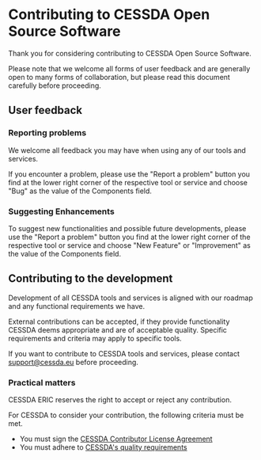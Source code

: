 # Contributing to CESSDA Open Source Software

Thank you for considering contributing to CESSDA Open Source Software.

Please note that we welcome all forms of user feedback and are generally open
to many forms of collaboration,
but please read this document carefully before proceeding.

## User feedback

### Reporting problems

We welcome all feedback you may have when using any of our tools and services.

If you encounter a problem, please use the "Report a problem" button you find
at the lower right corner of the respective tool or service
and choose "Bug" as the value of the Components field.

### Suggesting Enhancements

To suggest new functionalities and possible future developments,
please use the "Report a problem" button you find at the lower right corner of
the respective tool or service
and choose "New Feature" or "Improvement" as the value of the Components field.

## Contributing to the development

Development of all CESSDA tools and services is aligned with our roadmap and
any functional requirements we have.

External contributions can be accepted, if they provide functionality CESSDA
deems appropriate and are of acceptable quality.
Specific requirements and criteria may apply to specific tools.

If you want to contribute to CESSDA tools and services,
please contact support@cessda.eu before proceeding.

### Practical matters

CESSDA ERIC reserves the right to accept or reject any contribution.

For CESSDA to consider your contribution, the following criteria must be met.

* You must sign the [CESSDA Contributor License Agreement](https://docs.google.com/forms/d/e/1FAIpQLSfS2sOjZ2Ax5nIhvONY5E1yVsDgMkNzl0yw2TbMTA-5MYdCXQ/viewform?usp=sf_link)
* You must adhere to [CESSDA's quality requirements](https://docs.tech.cessda.eu/software/requirements.html)
